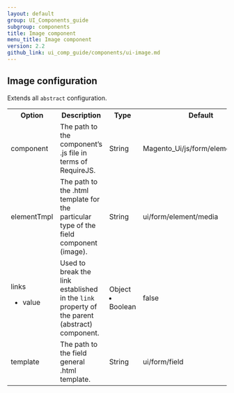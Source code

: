 ```yaml
---
layout: default
group: UI_Components_guide
subgroup: components
title: Image component
menu_title: Image component
version: 2.2
github_link: ui_comp_guide/components/ui-image.md
---
```


## Image configuration

Extends all `abstract` configuration.

<table>
  <tr>
    <th>Option </th>
    <th>Description</th>
    <th>Type</th>
    <th>Default</th>
  </tr>
  <tr>
    <td>component</td>
    <td>The path to the component’s .js file in terms of RequireJS.</td>
    <td>String</td>
    <td>Magento_Ui/js/form/element/media</td>
  </tr>
  <tr>
    <td>elementTmpl</td>
    <td>The path to the .html template for the particular type of the field component (image).</td>
    <td>String</td>
    <td>ui/form/element/media</td>
  </tr>
  <tr>
    <td>links <ul><li>value</li></ul></td>
    <td>Used to break the link established in the <code>link</code> property of the parent (abstract) component.</td>
    <td>Object
<li>Boolean</li></td>
    <td>false</td>
  </tr>
  <tr>
    <td>template</td>
    <td>The path to the field general .html template.</td>
    <td>String</td>
    <td>ui/form/field</td>
  </tr>
</table>
